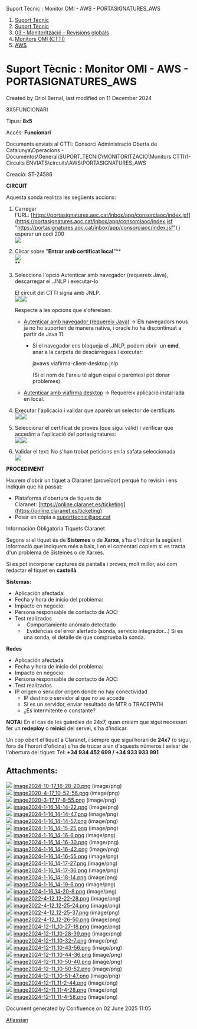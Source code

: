 Suport Tècnic : Monitor OMI - AWS - PORTASIGNATURES\_AWS  

1.  [Suport Tècnic](index.md)
2.  [Suport Tècnic](13893782.md)
3.  [03 - Monitorització - Revisions globals](26313327.md)
4.  [Monitors OMI (CTTI)](26313608.md)
5.  [AWS](AWS_100008616.md)

Suport Tècnic : Monitor OMI - AWS - PORTASIGNATURES\_AWS
========================================================

Created by Oriol Bernal, last modified on 11 December 2024

8X5FUNCIONARI

Tipus: **8x5**

Accés: **Funcionari**

Documents enviats al CTTI: Consorci Administració Oberta de Catalunya\\Operacions - Documentos\\General\\SUPORT\_TECNIC\\MONITORITZACIO\\Monitors CTTI\\1- Circuits ENVIATS\\circuits\\AWS\\PORTASIGNATURES\_AWS

Creació: ST-24586

**CIRCUIT**

Aquesta sonda realitza les següents accions:

1.  Carregar l'URL: [https://portasignatures.aoc.cat/inbox/app/consorciaoc/index.jsf](https://portasignatures.aoc.cat/inbox/app/consorciaoc/index.jsf "https://portasignatures.aoc.cat/inbox/app/consorciaoc/index.jsf") i esperar un codi 200  
    ![](attachments/118554986/118555007.png)
2.  Clicar sobre "**Entrar amb certificat local**"**  
    ![](attachments/118554986/118555008.png)  
    **
3.  Selecciona l'opció Autenticar amb navegador (requereix Java), descarregar el .JNLP i executar-lo
    
      
    El circuit del CTTI signa amb JNLP.  
    ![](attachments/118554986/118555010.png)![](attachments/118554986/118555011.png)
    
    Respecte a les opcions que s'ofereixen:
    
    *   [Autenticar amb navegador (requereix Java)](https://portasignatures.aoc.cat/viafirma/tokenConnector?clientId=6DCB2023110B2763A4BFA6C52065AECC&token=AES_QFKFK27NT1733909339116&op=auth&return_to=https%3A%2F%2Fportasignatures.aoc.cat%2Finbox%2Fapp%2Fconsorciaoc%2Fapp%2Fconsorciaoc%2Findex.jsf%3FactionMethod%3Dindex.xhtml%253Aidentity.login%26X509%3Dtrue%26cid%3Dbd4008a2-999c-4f14-89fa-f21cc0aa274d) → Els navegadors nous ja no ho suporten de manera nativa, i oracle ho ha discontinuat a partir de Java 11.
        
        *   Si el navegador ens bloqueja el .JNLP, podem obrir  un **cmd**, anar a la carpeta de descàrregues i executar:
            
            javaws viafirma-client-desktop.jnlp
            
            (Si el nom de l'arxiu té algun espai o parèntesi pot donar problemes)
            
    
    *   [Autenticar amb viafirma desktop](https://portasignatures.aoc.cat/viafirma/tokenConnector?clientId=6DCB2023110B2763A4BFA6C52065AECC&token=AES_QFKFK27NT1733909339116&op=auth&return_to=https%3A%2F%2Fportasignatures.aoc.cat%2Finbox%2Fapp%2Fconsorciaoc%2Fapp%2Fconsorciaoc%2Findex.jsf%3FactionMethod%3Dindex.xhtml%253Aidentity.login%26X509%3Dtrue%26cid%3Dbd4008a2-999c-4f14-89fa-f21cc0aa274d) → Requereix aplicació instal·lada en local.
        
    
      
    
4.  Executar l'aplicació i validar que apareix un selector de certificats  
    ![](attachments/118554986/118555013.png)![](attachments/118554986/118555014.png)  
      
    
5.  Seleccionar el certificat de proves (que sigui vàlid) i verificar que accedim a l'aplicació del portasignatures:  
    ![](attachments/118554986/118555016.png)![](attachments/118554986/118555017.png)  
    
6.  Validar el text: No s'han trobat peticions en la safata seleccionada  
    ![](attachments/118554986/118555018.png)  
    

**PROCEDIMENT**

Haurem d'obrir un tiquet a Claranet (proveïdor) perquè ho revisin i ens indiquin que ha passat: 

*   Plataforma d'obertura de tiquets de Claranet: [https://online.claranet.es/ticketing](https://online.claranet.es/ticketing)
*   Posar en còpia a [suporttecnic@aoc.cat](mailto:suporttecnic@aoc.cat)

  

Información Obligatoria Tiquets Claranet

Segons si el tiquet és de **Sistemes** o de **Xarxa**, s'ha d'indicar la següent informació que indiquem més a baix, i en el comentari copiem si es tracta d'un problema de Sistemes o de Xarxes.

Si es pot incorporar captures de pantalla i proves, molt millor, així com redactar el tiquet en **castellà**.

**Sistemas:**

*   Aplicación afectada:
*   Fecha y hora de inicio del problema:
*   Impacto en negocio:
*   Persona responsable de contacto de AOC:
*   Test realizados
    *     Comportamiento anómalo detectado
    *     Evidencias del error alertado (sonda, servicio integrador...) Si es una sonda, el detalle de que comprueba la sonda.

**Redes**

*   Aplicación afectada:
*   Fecha y hora de inicio del problema:
*   Impacto en negocio:
*   Persona responsable de contacto de AOC:
*   Test realizados
*   IP origen o servidor origen donde no hay conectividad
    *   IP destino o servidor al que no se accede
    *   Si es un servidor, enviar resultado de MTR o TRACEPATH
    *   ¿Es intermitente o constante?

**NOTA:** En el cas de les guàrdies de 24x7, quan creiem que sigui necessari fer un **redeploy** o **reinici** del servei, s'ha d'indicar.

Un cop obert el tiquet a Claranet, i sempre que sigui horari de **24x7** (o sigui, fora de l'horari d'oficina) s'ha de trucar a un d'aquests números i avisar de l'obertura del tiquet: Tel: **+34 934 452 699 / +34 933 933 991**

  

  

Attachments:
------------

![](images/icons/bullet_blue.gif) [image2024-10-17\_16-28-20.png](attachments/118554986/118554987.png) (image/png)  
![](images/icons/bullet_blue.gif) [image2020-4-17\_10-52-56.png](attachments/118554986/118554988.png) (image/png)  
![](images/icons/bullet_blue.gif) [image2020-3-17\_17-8-55.png](attachments/118554986/118554989.png) (image/png)  
![](images/icons/bullet_blue.gif) [image2024-1-16\_14-14-22.png](attachments/118554986/118554990.png) (image/png)  
![](images/icons/bullet_blue.gif) [image2024-1-16\_14-14-47.png](attachments/118554986/118554991.png) (image/png)  
![](images/icons/bullet_blue.gif) [image2024-1-16\_14-14-57.png](attachments/118554986/118554992.png) (image/png)  
![](images/icons/bullet_blue.gif) [image2024-1-16\_14-15-25.png](attachments/118554986/118554993.png) (image/png)  
![](images/icons/bullet_blue.gif) [image2024-1-16\_14-16-6.png](attachments/118554986/118554994.png) (image/png)  
![](images/icons/bullet_blue.gif) [image2024-1-16\_14-16-30.png](attachments/118554986/118554995.png) (image/png)  
![](images/icons/bullet_blue.gif) [image2024-1-16\_14-16-42.png](attachments/118554986/118554996.png) (image/png)  
![](images/icons/bullet_blue.gif) [image2024-1-16\_14-16-55.png](attachments/118554986/118554997.png) (image/png)  
![](images/icons/bullet_blue.gif) [image2024-1-16\_14-17-27.png](attachments/118554986/118554998.png) (image/png)  
![](images/icons/bullet_blue.gif) [image2024-1-16\_14-17-36.png](attachments/118554986/118554999.png) (image/png)  
![](images/icons/bullet_blue.gif) [image2024-1-16\_14-18-14.png](attachments/118554986/118555000.png) (image/png)  
![](images/icons/bullet_blue.gif) [image2024-1-16\_14-19-6.png](attachments/118554986/118555001.png) (image/png)  
![](images/icons/bullet_blue.gif) [image2024-1-16\_14-20-8.png](attachments/118554986/118555002.png) (image/png)  
![](images/icons/bullet_blue.gif) [image2022-4-12\_12-22-28.png](attachments/118554986/118555003.png) (image/png)  
![](images/icons/bullet_blue.gif) [image2022-4-12\_12-25-24.png](attachments/118554986/118555004.png) (image/png)  
![](images/icons/bullet_blue.gif) [image2022-4-12\_12-25-37.png](attachments/118554986/118555005.png) (image/png)  
![](images/icons/bullet_blue.gif) [image2022-4-12\_12-26-50.png](attachments/118554986/118555006.png) (image/png)  
![](images/icons/bullet_blue.gif) [image2024-12-11\_10-27-18.png](attachments/118554986/118555007.png) (image/png)  
![](images/icons/bullet_blue.gif) [image2024-12-11\_10-28-39.png](attachments/118554986/118555008.png) (image/png)  
![](images/icons/bullet_blue.gif) [image2024-12-11\_10-32-7.png](attachments/118554986/118555009.png) (image/png)  
![](images/icons/bullet_blue.gif) [image2024-12-11\_10-43-56.png](attachments/118554986/118555010.png) (image/png)  
![](images/icons/bullet_blue.gif) [image2024-12-11\_10-44-36.png](attachments/118554986/118555011.png) (image/png)  
![](images/icons/bullet_blue.gif) [image2024-12-11\_10-50-40.png](attachments/118554986/118555012.png) (image/png)  
![](images/icons/bullet_blue.gif) [image2024-12-11\_10-50-52.png](attachments/118554986/118555013.png) (image/png)  
![](images/icons/bullet_blue.gif) [image2024-12-11\_10-51-47.png](attachments/118554986/118555014.png) (image/png)  
![](images/icons/bullet_blue.gif) [image2024-12-11\_11-2-44.png](attachments/118554986/118555016.png) (image/png)  
![](images/icons/bullet_blue.gif) [image2024-12-11\_11-4-28.png](attachments/118554986/118555017.png) (image/png)  
![](images/icons/bullet_blue.gif) [image2024-12-11\_11-4-58.png](attachments/118554986/118555018.png) (image/png)  

Document generated by Confluence on 02 June 2025 11:05

[Atlassian](http://www.atlassian.com/)